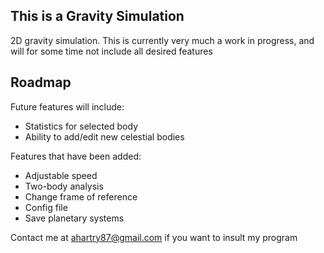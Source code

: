 ## This is a Gravity Simulation

2D gravity simulation. This is currently very much a work in progress, and will for some time not include all desired features

## Roadmap

Future features will include:
- Statistics for selected body
- Ability to add/edit new celestial bodies

Features that have been added:
- Adjustable speed
- Two-body analysis
- Change frame of reference
- Config file
- Save planetary systems


Contact me at ahartry87@gmail.com if you want to insult my program
